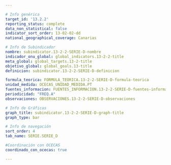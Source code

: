 ```yaml
---

# Info genérica
target_id: '13.2.2'
reporting_status: complete
data_non_statistical: false
indicator_sort_order: 13-02-02-dd
national_geographical_coverage: Canarias

# Info de Subindicador
nombre: subindicator.13-2-2-SERIE-D-nombre
indicador_onu_global: global_indicators.13-2-2-title
meta_global: global_targets.13-2-title
objetivo_global: global_goals.13-title
definicion: subindicator.13-2-2-SERIE-D-definicion

formula_teorica: FORMULA_TEORICA.13-2-2-SERIE-D-formula-teorica
unidad_medida: OCECAS_UNIDAD_MEDIDA.PT
fuentes_informacion: FUENTES_INFORMACION.13-2-2-SERIE-D-fuentes-informacion
periodicidad: "FREQ.A"
observaciones: OBSERVACIONES.13-2-2-SERIE-D-observaciones

# Info de Gráficas
graph_title: subindicator.13-2-2-SERIE-D-graph-title
graph_type: bar

# Info de navegación
sort_order: 4
tab_name: SERIE.SERIE_D

#Coordinación con OCECAS
coordinado_con_ocecas: true

---
```


